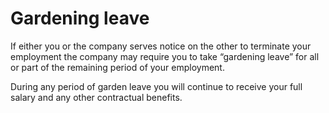 # Gardening leave

If either you or the company serves notice on the other to terminate your employment the company may require you to take “gardening leave” for all or part of the remaining period of your employment.

During any period of garden leave you will continue to receive your full salary and any other contractual benefits.
